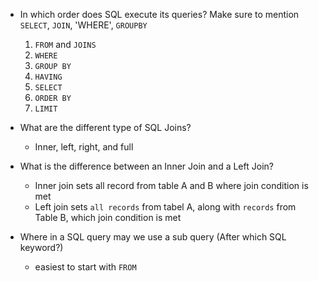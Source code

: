 - In which order does SQL execute its queries? Make sure to mention `SELECT`, `JOIN`, 'WHERE', `GROUPBY`
  1) `FROM` and `JOINS`
  2) `WHERE`
  3) `GROUP BY`
  4) `HAVING`
  5) `SELECT`
  6) `ORDER BY`
  7) `LIMIT`  

- What are the different type of SQL Joins?
  - Inner, left, right, and full 
- What is the difference between an Inner Join and a Left Join?
  - Inner join sets all record from table A and B where join condition is met 
  - Left join sets `all records` from tabel A, along with `records` from Table B, which join condition is met 

- Where in a SQL query may we use a sub query (After which SQL keyword?)
  - easiest to start with `FROM`